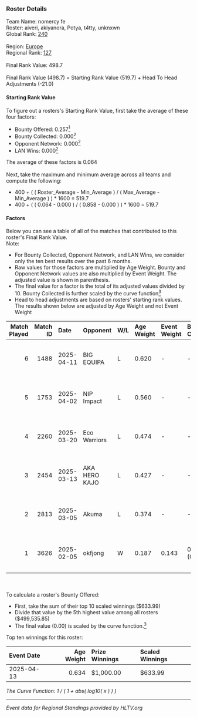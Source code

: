 ### Roster Details<br />
Team Name: nomercy fe<br />
Roster: aiveri, akiyanora, Potya, t4tty, unknxwn<br />
Global Rank: [240](../../standings_global_2025_07_07.md)<br />
<br />
Region: [Europe]( ../../standings_europe_2025_07_07.md)<br />
Regional Rank: [127]( ../../standings_europe_2025_07_07.md)<br />
<br />
Final Rank Value:  498.7<br />
<br />
Final Rank Value (498.7) = Starting Rank Value (519.7) + Head To Head Adjustments (-21.0)<br />

#### Starting Rank Value<br />
To figure out a rosters's Starting Rank Value, first take the average of these four factors:<br />
- Bounty Offered: 0.257[<sup>1</sup>](#table2)
- Bounty Collected: 0.000[<sup>2</sup>](#table1)
- Opponent Network: 0.000[<sup>2</sup>](#table1)
- LAN Wins: 0.000[<sup>2</sup>](#table1)

The average of these factors is 0.064<br />
<br />
Next, take the maximum and minimum average across all teams and compute the following:<br />
- 400 + ( ( Roster_Average - Min_Average ) / ( Max_Average - Min_Average ) ) * 1600 = 519.7
- 400 + ( ( 0.064 - 0.000 ) / ( 0.858 - 0.000 ) ) * 1600 = 519.7


#### Factors<br />
Below you can see a table of all of the matches that contributed to this roster's Final Rank Value.<br />
Note:<br />

- For Bounty Collected, Opponent Network, and LAN Wins, we consider only the ten best results over the past 6 months.
- Raw values for those factors are multiplied by Age Weight. Bounty and Opponent Network values are also multiplied by Event Weight. The adjusted value is shown in parenthesis.
- The final value for a factor is the total of its adjusted values divided by 10. Bounty Collected is further scaled by the curve function[<sup>3</sup>](#curveFunction)
- Head to head adjustments are based on rosters' starting rank values. The results shown below are adjusted by Age Weight and not Event Weight
<span id="table1"></span><br />


| Match Played | Match ID | Date       | Opponent      | W/L | Age Weight | Event Weight | Bounty Collected | Opponent Network | LAN Wins  | H2H Adj. | Roster                                        |
| -: | -: | :- | :- | :- | :- | :- | :- | :- | :- | -: | :- |
|            6 |     1488 | 2025-04-11 | BIG EQUIPA    | L   | 0.620      | -            | -                | -                | -         |    -6.15 | aiveri, akiyanora, Potya, t4tty, unknxwn      |
|            5 |     1753 | 2025-04-02 | NIP Impact    | L   | 0.560      | -            | -                | -                | -         |    -2.27 | aiveri, akiyanora, t4tty, turboxgirl, unknxwn |
|            4 |     2260 | 2025-03-20 | Eco Warriors  | L   | 0.474      | -            | -                | -                | -         |    -4.91 | aiveri, akiyanora, t4tty, turboxgirl, unknxwn |
|            3 |     2454 | 2025-03-13 | AKA HERO KAJO | L   | 0.427      | -            | -                | -                | -         |    -5.09 | aiveri, akiyanora, t4tty, turboxgirl, unknxwn |
|            2 |     2813 | 2025-03-05 | Akuma         | L   | 0.374      | -            | -                | -                | -         |    -4.61 | aiveri, akiyanora, t4tty, turboxgirl, unknxwn |
|            1 |     3626 | 2025-02-05 | okfjong       | W   | 0.187      | 0.143        | 0.000 (0.000)    | 0.000 (0.000)    | 0 (0.000) |     1.99 | aiveri, akiyanora, meo, turboxgirl, unknxwn   |

<br />
<span id="table2"></span><br />
To calculate a roster's Bounty Offered:<br />

- First, take the sum of their top 10 scaled winnings ($633.99)
- Divide that value by the 5th highest value among all rosters ($499,535.85)
- The final value (0.00) is scaled by the curve function.[<sup>3</sup>](#curveFunction)

Top ten winnings for this roster:<br />

| Event Date | Age Weight | Prize Winnings | Scaled Winnings |
| :- | -: | :- | :- |
| 2025-04-13 |      0.634 | $1,000.00      | $633.99         |


<span id="curveFunction"></span>_The Curve Function: 1 / ( 1 + abs( log10( x ) ) )_<br />

---
_Event data for Regional Standings provided by HLTV.org_<br />
